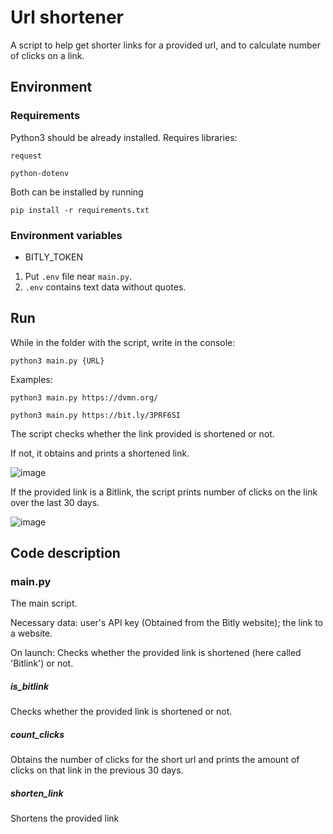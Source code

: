 # Url shortener

A script to help get shorter links for a provided url, and to calculate number of clicks on a link.
## Environment

### Requirements
Python3 should be already installed. Requires libraries:
```
request
```
```
python-dotenv
```
Both can be installed by running
```
pip install -r requirements.txt
```

### Environment variables
- BITLY_TOKEN

1. Put `.env` file near `main.py`.
2. `.env` contains text data without quotes.

## Run

While in the folder with the script, write in the console:
```
python3 main.py {URL}
```
Examples:
```
python3 main.py https://dvmn.org/
```
```
python3 main.py https://bit.ly/3PRF6SI
```
The script checks whether the link provided is shortened or not.

If not, it obtains and prints a shortened link.

![image](https://github.com/DeusProtivogas/BitLink/assets/28997966/b05d76fb-c107-47b7-becf-6fee85939977)


If the provided link is a Bitlink, the script prints number of clicks on the link over the last 30 days.

![image](https://github.com/DeusProtivogas/BitLink/assets/28997966/8af07bfd-f453-4865-b7bc-4d5312d54228)


## Code description

### main.py

The main script.

Necessary data: user's API key (Obtained from the Bitly website); the link to a website.

On launch: Checks whether the provided link is shortened (here called 'Bitlink') or not.

##### is_bitlink

Checks whether the provided link is shortened or not.

##### count_clicks

Obtains the number of clicks for the short url and prints the amount of clicks on that link in the previous 30 days.

##### shorten_link

Shortens the provided link
